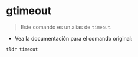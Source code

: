 # gtimeout

> Este comando es un alias de `timeout`.

- Vea la documentación para el comando original:

`tldr timeout`
